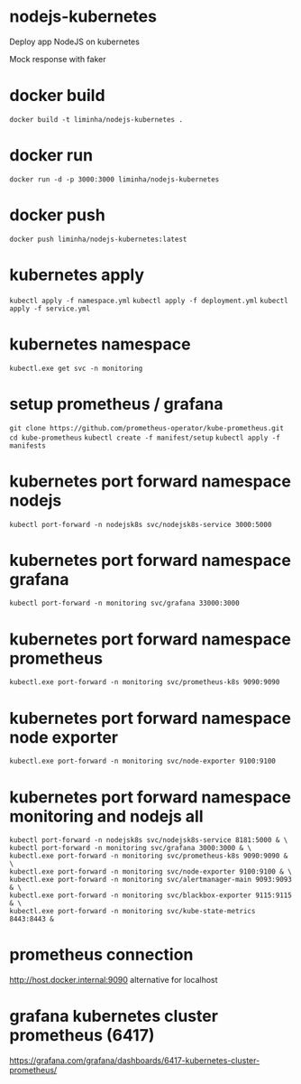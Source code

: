 # nodejs-kubernetes

Deploy app NodeJS on kubernetes

Mock response with faker

# docker build
```docker build -t liminha/nodejs-kubernetes .```

# docker run
```docker run -d -p 3000:3000 liminha/nodejs-kubernetes```

# docker push
```docker push liminha/nodejs-kubernetes:latest```

# kubernetes apply
```kubectl apply -f namespace.yml```
```kubectl apply -f deployment.yml```
```kubectl apply -f service.yml```

# kubernetes namespace
```kubectl.exe get svc -n monitoring```

# setup prometheus / grafana
```git clone https://github.com/prometheus-operator/kube-prometheus.git```
```cd kube-prometheus```
```kubectl create -f manifest/setup```
```kubectl apply -f manifests```

# kubernetes port forward namespace nodejs
```kubectl port-forward -n nodejsk8s svc/nodejsk8s-service 3000:5000```

# kubernetes port forward namespace grafana
```kubectl port-forward -n monitoring svc/grafana 33000:3000```

# kubernetes port forward namespace prometheus
```kubectl.exe port-forward -n monitoring svc/prometheus-k8s 9090:9090```

# kubernetes port forward namespace node exporter
```kubectl.exe port-forward -n monitoring svc/node-exporter 9100:9100```

# kubernetes port forward namespace monitoring and nodejs all
```
kubectl port-forward -n nodejsk8s svc/nodejsk8s-service 8181:5000 & \
kubectl port-forward -n monitoring svc/grafana 3000:3000 & \
kubectl.exe port-forward -n monitoring svc/prometheus-k8s 9090:9090 & \
kubectl.exe port-forward -n monitoring svc/node-exporter 9100:9100 & \
kubectl.exe port-forward -n monitoring svc/alertmanager-main 9093:9093 & \
kubectl.exe port-forward -n monitoring svc/blackbox-exporter 9115:9115 & \
kubectl.exe port-forward -n monitoring svc/kube-state-metrics 8443:8443 &
```

# prometheus connection
http://host.docker.internal:9090 alternative for localhost

# grafana kubernetes cluster prometheus (6417)
https://grafana.com/grafana/dashboards/6417-kubernetes-cluster-prometheus/
